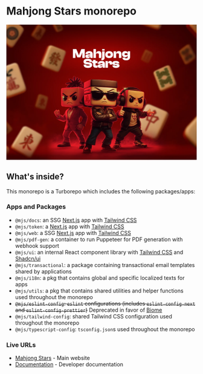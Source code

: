 # Mahjong Stars monorepo

![MahjongStars banner](/banner.webp)

## What's inside?

This monorepo is a Turborepo which includes the following packages/apps:

### Apps and Packages

- `@mjs/docs`: an SSG [Next.js](https://nextjs.org/) app with [Tailwind CSS](https://tailwindcss.com/)
- `@mjs/token`: a [Next.js](https://nextjs.org/) app with [Tailwind CSS](https://tailwindcss.com/)
- `@mjs/web`: a SSG [Next.js](https://nextjs.org/) app with [Tailwind CSS](https://tailwindcss.com/)
- `@mjs/pdf-gen`: a container to run Puppeteer for PDF generation with webhook support
- `@mjs/ui`: an internal React component library with [Tailwind CSS](https://tailwindcss.com/) and [Shadcn/ui](https://ui.shadcn.com/)
- `@mjs/transactional`: a package containing transactional email templates shared by applications
- `@mjs/i18n`: a pkg that contains global and specific localized texts for apps
- `@mjs/utils`: a pkg that contains shared utilities and helper functions used throughout the monorepo
- ~~`@mjs/eslint-config`: `eslint` configurations (includes `eslint-config-next` and `eslint-config-prettier`)~~ Deprecated in favor of [Biome](https://biomejs.dev/)
- `@mjs/tailwind-config`: shared Tailwind CSS configuration used throughout the monorepo
- `@mjs/typescript-config`: `tsconfig.json`s used throughout the monorepo

### Live URLs

- [Mahjong Stars](https://www.mahjongstars.com) - Main website
- [Documentation](https://docs.mahjongstars.com) - Developer documentation
